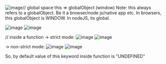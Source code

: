 ![image](https://github.com/Gayathri229/JavaScript/assets/60467364/2f8236d1-69e6-40c4-a3b4-8feda77c6e99)// global space
this => globalObject (window)
Note: this always refers to a globalObject. Be it a browser/node js/native app etc. In browsers, this globalObject is WINDOW.
In nodeJS, its global.

![image](https://github.com/Gayathri229/JavaScript/assets/60467364/e019a8e2-ad7f-48af-bd76-5606a5ccec81)
![image](https://github.com/Gayathri229/JavaScript/assets/60467364/461b4436-0a6b-43b6-a38f-cf5016ba5350)


// inside a function
-> strict mode:
![image](https://github.com/Gayathri229/JavaScript/assets/60467364/c0fe9e0e-9f5c-4f57-88e2-03c232df4382)
![image](https://github.com/Gayathri229/JavaScript/assets/60467364/68654b36-a3e5-4e8c-8c3c-44dac6f978ab)

-> non-strict mode:
![image](https://github.com/Gayathri229/JavaScript/assets/60467364/ce59919a-686c-4cc4-ba0d-cb14fff92b8a)
![image](https://github.com/Gayathri229/JavaScript/assets/60467364/f112c22b-6469-413b-b002-33242964667f)

So, by default value of this keyword inside function is "UNDEFINED"

